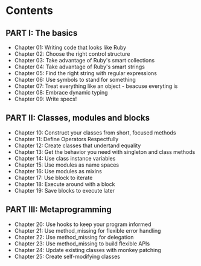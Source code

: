 # Contents

## PART I: The basics

- Chapter 01: Writing code that looks like Ruby
- Chapter 02: Choose the right control structure
- Chapter 03: Take advantage of Ruby's smart collections
- Chapter 04: Take advantage of Ruby's smart strings
- Chapter 05: Find the right string with regular expressions
- Chapter 06: Use symbols to stand for something
- Chapter 07: Treat everything like an object - beacuse everyting is
- Chapter 08: Embrace dynamic typing
- Chapter 09: Write specs!

## PART II: Classes, modules and blocks

- Chapter 10: Construct your classes from short, focused methods
- Chapter 11: Define Operators Respectfully
- Chapter 12: Create classes that undertand equality
- Chapter 13: Get the behavior you need with singleton and class methods
- Chapter 14: Use class instance variables
- Chapter 15: Use modules as name spaces
- Chapter 16: Use modules as mixins
- Chapter 17: Use block to iterate
- Chapter 18: Execute around with a block
- Chapter 19: Save blocks to execute later

## PART III: Metaprogramming

- Chapter 20: Use hooks to keep your program informed
- Chapter 21: Use method_missing for flexible error handling
- Chapter 22: Use method_missing for delegation
- Chapter 23: Use method_missing to build flexible APIs
- Chapter 24: Update existing classes with monkey patching
- Chapter 25: Create self-modifying classes
